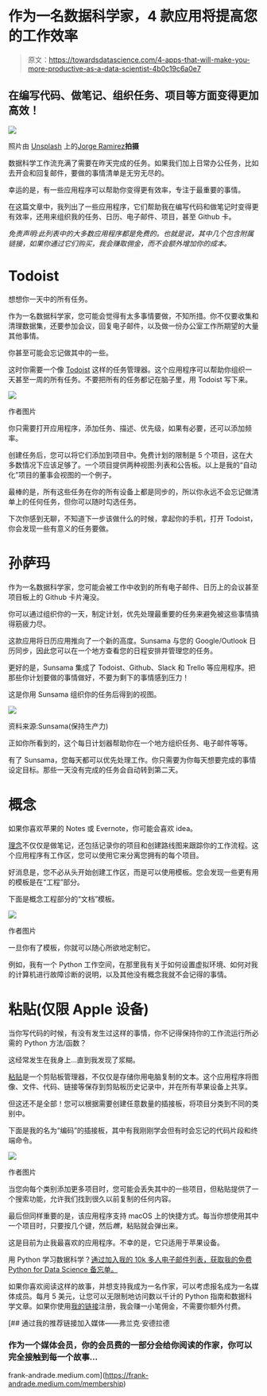 # 作为一名数据科学家，4 款应用将提高您的工作效率

> 原文：<https://towardsdatascience.com/4-apps-that-will-make-you-more-productive-as-a-data-scientist-4b0c19c6a0e7>

## 在编写代码、做笔记、组织任务、项目等方面变得更加高效！

![](img/c6a65e47a411dd6c4f8d87735fd93f14.png)

照片由 [Unsplash](https://unsplash.com/photos/SVpWtjXmLZg) 上的[Jorge Ramirez](https://unsplash.com/@jorgedevs)**拍摄**

数据科学工作流充满了需要在昨天完成的任务。如果我们加上日常办公任务，比如去开会和回复邮件，要做的事情清单是无穷无尽的。

幸运的是，有一些应用程序可以帮助你变得更有效率，专注于最重要的事情。

在这篇文章中，我列出了一些应用程序，它们帮助我在编写代码和做笔记时变得更有效率，还用来组织我的任务、日历、电子邮件、项目，甚至 Github 卡。

*免责声明:此列表中的大多数应用程序都是免费的。也就是说，其中几个包含附属链接，如果你通过它们购买，我会赚取佣金，而不会额外增加你的成本。*

# Todoist

想想你一天中的所有任务。

作为一名数据科学家，您可能会觉得有太多事情要做，不知所措。你不仅要收集和清理数据集，还要参加会议，回复电子邮件，以及做一份办公室工作所期望的大量其他事情。

你甚至可能会忘记做其中的一些。

这时你需要一个像 [Todoist](https://todoist.com/) 这样的任务管理器。这个应用程序可以帮助你组织一天甚至一周的所有任务。不要把所有的任务都记在脑子里，用 Todoist 写下来。

![](img/25604c18f4df1dbea6773bae0c58c80b.png)

作者图片

你只需要打开应用程序，添加任务、描述、优先级，如果有必要，还可以添加频率。

创建任务后，您可以将它们添加到项目中。免费计划的限制是 5 个项目，这在大多数情况下应该足够了。一个项目提供两种视图:列表和公告板。以上是我的“自动化”项目的董事会视图的一个例子。

最棒的是，所有这些任务在你的所有设备上都是同步的，所以你永远不会忘记做清单上的任何任务，但你可以随时勾选任务。

下次你感到无聊，不知道下一步该做什么的时候，拿起你的手机，打开 Todoist，你会发现一些有意义的任务要做。

# 孙萨玛

作为一名数据科学家，您可能会被工作中收到的所有电子邮件、日历上的会议甚至项目板上的 Github 卡片淹没。

你可以通过组织你的一天，制定计划，优先处理最重要的任务来避免被这些事情搞得筋疲力尽。

这款应用将日历应用推向了一个新的高度。Sunsama 与您的 Google/Outlook 日历同步，因此您可以在一个地方查看您的日程安排并管理您的任务。

更好的是，Sunsama 集成了 Todoist、Github、Slack 和 Trello 等应用程序。把那些你计划要做的事情做好，不要为剩下的事情感到压力！

这是你用 Sunsama 组织你的任务后得到的视图。

![](img/2e85ec293b88aff06a08cf27f0741107.png)

资料来源:Sunsama(保持生产力)

正如你所看到的，这个每日计划器帮助你在一个地方组织任务、电子邮件等等。

有了 Sunsama，您每天都可以优先处理工作。你只需要为你每天想要完成的事情设定目标。那些一天没有完成的任务会自动转到第二天。

# 概念

如果你喜欢苹果的 Notes 或 Evernote，你可能会喜欢 idea。

[理念](https://www.notion.so/)不仅仅是做笔记，还包括记录你的项目和创建路线图来跟踪你的工作流程。这个应用程序有工作区，您可以使用它来分离您拥有的每个项目。

好消息是，您不必从头开始创建工作区，而是可以使用模板。您会发现一些更有用的模板是在“工程”部分。

下面是概念工程部分的“文档”模板。

![](img/2b1109307e882a66d642468aad88c7c1.png)

作者图片

一旦你有了模板，你就可以随心所欲地定制它。

例如，我有一个 Python 工作空间，在那里我有关于如何设置虚拟环境、如何对我的计算机进行故障诊断的说明，以及其他没有概念我就不会记得的事情。

# 粘贴(仅限 Apple 设备)

当你写代码的时候，有没有发生过这样的事情，你不记得保持你的工作流运行所必需的 Python 方法/函数？

这经常发生在我身上…直到我发现了浆糊。

[粘贴](https://pasteapp.io/)是一个剪贴板管理器，不仅仅是存储你用电脑复制的文本。这个应用程序将图像、文件、代码、链接等保存到剪贴板历史记录中，并在所有苹果设备上共享。

但这还不是全部！您可以根据需要创建任意数量的插接板，将项目分类到不同的类别中。

下面是我的名为“编码”的插接板，其中有我刚刚学会但有时会忘记的代码片段和终端命令。

![](img/acf504b69b134f412edb2434d411536d.png)

作者图片

当您向每个类别添加更多项目时，您可能会丢失其中的一些项目，但粘贴提供了一个搜索功能，允许我们找到很久以前复制的任何内容。

最后但同样重要的是，该应用程序支持 macOS 上的快捷方式。每当你想使用其中一个项目时，只要按几个键，然后*瞧*，粘贴就会弹出来。

这是目前为止我最喜欢的应用程序。不幸的是，它只适用于苹果设备。

用 Python 学习数据科学？[通过加入我的 10k 多人电子邮件列表，获取我的免费 Python for Data Science 备忘单。](https://frankandrade.ck.page/26b76e9130)

如果你喜欢阅读这样的故事，并想支持我成为一名作家，可以考虑报名成为一名媒体成员。每月 5 美元，让您可以无限制地访问数以千计的 Python 指南和数据科学文章。如果你使用[我的链接](https://frank-andrade.medium.com/membership)注册，我会赚一小笔佣金，不需要你额外付费。

[](https://frank-andrade.medium.com/membership) [## 通过我的推荐链接加入媒体——弗兰克·安德拉德

### 作为一个媒体会员，你的会员费的一部分会给你阅读的作家，你可以完全接触到每一个故事…

frank-andrade.medium.com](https://frank-andrade.medium.com/membership)